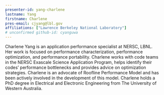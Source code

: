 ```yaml
---
presenter-id: yang-charlene
lastname: Yang
firstname: Charlene
pres-email: cjyang@lbl.gov
affiliations: ["Lawrence Berkeley National Laboratory"]
# unconfirmed github-id: cyanguwa
---
```

Charlene Yang is an application performance
specialist at NERSC, LBNL. Her work is focused on performance
characterization, performance optimization, and performance
portability. Charlene works with code teams in the NERSC Exascale
Science Application Program, helps identify their codes’ performance
bottlenecks and provides advice on optimization strategies. Charlene
is an advocate of Roofline Performance Model and has been actively
involved in the development of this model. Charlene holds a PhD degree
in Electrical and Electronic Engineering from The University of
Western Australia.
